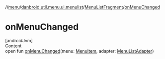 //[menu](../../index.md)/[danbroid.util.menu.ui.menulist](../index.md)/[MenuListFragment](index.md)/[onMenuChanged](on-menu-changed.md)



# onMenuChanged  
[androidJvm]  
Content  
open fun [onMenuChanged](on-menu-changed.md)(menu: [MenuItem](../../danbroid.util.menu/-menu-item/index.md), adapter: [MenuListAdapter](../-menu-list-adapter/index.md))  



